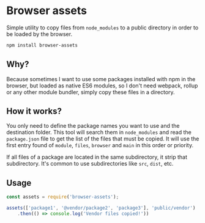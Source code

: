 # Browser assets

Simple utility to copy files from `node_modules` to a public directory in order to be loaded by the browser.

```sh
npm install browser-assets
```

## Why?

Because sometimes I want to use some packages installed with npm in the browser, but loaded as native ES6 modules, so I don't need webpack, rollup or any other module bundler, simply copy these files in a directory.

## How it works?

You only need to define the package names you want to use and the destination folder. This tool will search them in `node_modules` and read the `package.json` file to get the list of the files that must be copied. It will use the first entry found of `module`, `files`, `browser` and `main` in this order or priority.

If all files of a package are located in the same subdirectory, it strip that subdirectory. It's common to use subdirectories like `src`, `dist`, etc.

## Usage

```js
const assets = require('browser-assets');

assets(['package1', '@vendor/package2', 'package3'], 'public/vendor')
	.then(() => console.log('Vendor files copied!'))
```
